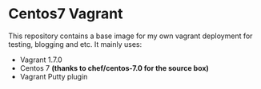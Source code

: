 # Centos7 Vagrant

This repository contains a base image for my own vagrant deployment for testing, blogging and etc. It mainly uses:

* Vagrant 1.7.0
* Centos 7 **(thanks to chef/centos-7.0 for the source box)**
* Vagrant Putty plugin